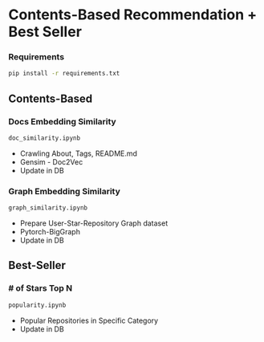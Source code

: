 # Contents-Based Recommendation + Best Seller
### Requirements
```bash
pip install -r requirements.txt
```
## Contents-Based
### Docs Embedding Similarity
```bash
doc_similarity.ipynb
```
- Crawling About, Tags, README.md  
- Gensim - Doc2Vec
- Update in DB
### Graph Embedding Similarity
```bash
graph_similarity.ipynb
```
- Prepare User-Star-Repository Graph dataset
- Pytorch-BigGraph
- Update in DB

## Best-Seller
### # of Stars Top N
```bash
popularity.ipynb
```
- Popular Repositories in Specific Category
- Update in DB
